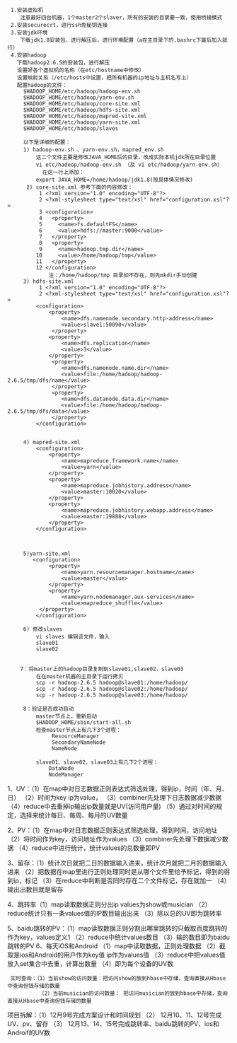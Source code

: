 
     1.安装虚拟机
        注意最好四台机器，1个master2个slaver，所有的安装的目录要一致，使用桥接模式
     2.安装securecrt，进行ssh免秘钥连接
     3.安装jdk环境
        下载jdk1.8安装包，进行解压后，进行环境配置（a在主目录下的.bashrc下最后加入就行）
     4.安装hadoop
       下载hadoop2.6.5的安装包，进行解压
       设置好各个虚拟机的名称（在etc/hostname中修改）
       设置映射关系（/etc/hosts中设置，把所有机器的ip地址与主机名写上）
       配置hadoop的文件：
         $HADOOP_HOME/etc/hadoop/hadoop-env.sh
         $HADOOP_HOME/etc/hadoop/yarn-env.sh
         $HADOOP_HOME/etc/hadoop/core-site.xml
         $HADOOP_HOME/etc/hadoop/hdfs-site.xml
         $HADOOP_HOME/etc/hadoop/mapred-site.xml
         $HADOOP_HOME/etc/hadoop/yarn-site.xml
         $HADOOP_HOME/etc/hadoop/slaves
         
         以下是详细的配置：
         1) hadoop-env.sh 、yarn-env.sh，mapred_env.sh
             这二个文件主要是修改JAVA_HOME后的目录，改成实际本机jdk所在目录位置
             vi etc/hadoop/hadoop-env.sh （及 vi etc/hadoop/yarn-env.sh）
               在这一行上添加：
             export JAVA_HOME=/home/hadoop/jdk1.8(按具体情况修改)
          2) core-site.xml 参考下面的内容修改：
              1 <?xml version="1.0" encoding="UTF-8"?>
              2 <?xml-stylesheet type="text/xsl" href="configuration.xsl"?>
              3 <configuration>
              4   <property>
              5     <name>fs.defaultFS</name>
              6     <value>hdfs://master:9000</value>
              7   </property>
              8   <property>
              9     <name>hadoop.tmp.dir</name>
             10     <value>/home/hadoop/tmp</value>
             11   </property>
             12 </configuration>   
                 注：/home/hadoop/tmp 目录如不存在，则先mkdir手动创建     
         3) hdfs-site.xml
              1 <?xml version="1.0" encoding="UTF-8"?>
              2 <?xml-stylesheet type="text/xsl" href="configuration.xsl"?>
             <configuration>
                 <property>
                     <name>dfs.namenode.secondary.http-address</name>
                     <value>slave1:50090</value>
                  </property>
                 <property>
                     <name>dfs.replication</name>
                     <value>3</value>
                 </property>
                  <property>
                     <name>dfs.namenode.name.dir</name>
                     <value>file:/home/hadoop/hadoop-2.6.5/tmp/dfs/name</value>
                  </property>
                  <property>
                     <name>dfs.datanode.data.dir</name>
                     <value>file:/home/hadoop/hadoop-2.6.5/tmp/dfs/data</value>
                  </property>
             </configuration>
  
                               
         4) mapred-site.xml
             <configuration>
                 <property>
                     <name>mapreduce.framework.name</name>
                     <value>yarn</value>
                 </property>
                 <property>
                     <name>mapreduce.jobhistory.address</name>
                     <value>master:10020</value>
                 </property>
                 <property>
                     <name>mapreduce.jobhistory.webapp.address</name>
                     <value>master:19888</value>
                 </property>
             </configuration>
  
                              
 
         5)yarn-site.xml
            <configuration>
                 <property>
                     <name>yarn.resourcemanager.hostname</name>
                     <value>master</value>
                 </property>
                 <property>
                     <name>yarn.nodemanager.aux-services</name>
                     <value>mapreduce_shuffle</value>
              </property>
             </configuration>
             
         6) 修改slaves
             vi slaves 编辑该文件，输入
             slave01
             slave02

 
        7：将master上的hadoop目录复制到slave01,slave02，slave03
             在在master机器的主目录下运行拷贝
             scp -r hadoop-2.6.5 hadoop@slave01:/home/hadoop/
             scp -r hadoop-2.6.5 hadoop@slave02:/home/hadoop/
             scp -r hadoop-2.6.5 hadoop@slave03:/home/hadoop/
 
         8：验证是否成功启动
             master节点上，重新启动
             $HADOOP_HOME/sbin/start-all.sh
             检查master节点上有几下3个进程：
                  ResourceManager
                  SecondaryNameNode
                  NameNode
 
             slave01、slave02，slave03上有几下2个进程：
                 DataNode
                 NodeManager
 
 1、UV：（1）在map中对日志数据正则表达式筛选处理，得到ip，时间（年、月、日）
      （2）时间为key ip为value，
      （3）combiner先处理下日志数据减少数据
      （4）reduce中去重掉ip输出ip数量就是UV(访问用户量)
      （5）通过对时间的规定，选择来统计每日、每周、每月的UV数量
      
 2、PV：（1）在map中对日志数据正则表达式筛选处理，得到时间，访问地址
      （2）将时间作为key，访问地址作为values
      （3）combiner先处理下数据减少数据
      （4）reduce中进行统计，统计values的总数量即PV
      
 3、留存：（1）统计次日就把二日的数据输入进来，统计次月就把二月的数据输入进来
       （2）把数据在map里进行正则处理同时是从哪个文件里给予标记，得到的得到ip，标记
       （3）在reduce中判断是否同时存在二个文件标记，存在就加一
       （4）输出出数目就是留存
       
 4、跳转率（1）map读取数据正则分出ip values为show或musician
         （2）reduce统计只有一条values值的IP数目输出出来
         （3）除以总的UV即为跳转率
         
 5、baidu跳转的PV：（1）map读取数据正则分割出哪里跳转的只截取百度跳转的作为key，values定义1
                  （2）reduce中统计values数目
                  （3）输的数目即为baidu跳转的PV
 6、每天iOS和Android 
           （1）map中读取数据，正则处理数据
           （2）截取是ios和Android的用户作为key值 ip作为values值
           （3）reduce中把values值放入set集合中去重，计算出数量
           （4）即为每个设备的UV数
           
     实时查询：（1）当前show的访问数量：把访问show的放到hbase中存储，查询直接从Hbase中查询但钱存储的数量
              （2）当前musician的访问数量： 把访问musician的放到hbase中存储，查询直接从Hbase中查询但钱存储的数量
            
  项目拆解：（1）12月9号完成方案设计和时间规划
           （2） 12月10、11、12号完成UV、pv、留存
           （3） 12月13、14、15号完成跳转率、baidu跳转的PV、ios和Androif的UV数
